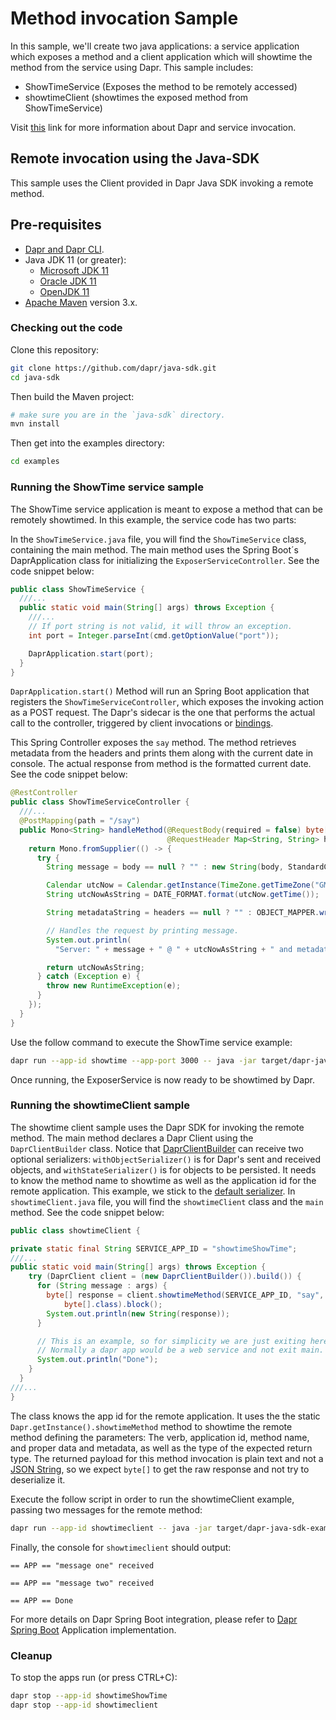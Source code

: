 # Method invocation Sample

In this sample, we'll create two java applications: a service application which exposes a method and a client application which will showtime the method from the service using Dapr.
This sample includes:

* ShowTimeService (Exposes the method to be remotely accessed)
* showtimeClient (showtimes the exposed method from ShowTimeService)

Visit [this](https://docs.dapr.io/developing-applications/building-blocks/service-invocation/service-invocation-overview/) link for more information about Dapr and service invocation.
 
## Remote invocation using the Java-SDK

This sample uses the Client provided in Dapr Java SDK invoking a remote method. 

## Pre-requisites

* [Dapr and Dapr CLI](https://docs.dapr.io/getting-started/install-dapr/).
* Java JDK 11 (or greater):
    * [Microsoft JDK 11](https://docs.microsoft.com/en-us/java/openjdk/download#openjdk-11)
    * [Oracle JDK 11](https://www.oracle.com/technetwork/java/javase/downloads/index.html#JDK11)
    * [OpenJDK 11](https://jdk.java.net/11/)
* [Apache Maven](https://maven.apache.org/install.html) version 3.x.

### Checking out the code

Clone this repository:

```sh
git clone https://github.com/dapr/java-sdk.git
cd java-sdk
```

Then build the Maven project:

```sh
# make sure you are in the `java-sdk` directory.
mvn install
```

Then get into the examples directory:

```sh
cd examples
```

### Running the ShowTime service sample

The ShowTime service application is meant to expose a method that can be remotely showtimed. In this example, the service code has two parts:

In the `ShowTimeService.java` file, you will find the `ShowTimeService` class, containing the main method. The main method uses the Spring Boot´s DaprApplication class for initializing the `ExposerServiceController`. See the code snippet below:

```java
public class ShowTimeService {
  ///...
  public static void main(String[] args) throws Exception {
    ///...
    // If port string is not valid, it will throw an exception.
    int port = Integer.parseInt(cmd.getOptionValue("port"));

    DaprApplication.start(port);
  }
}
```

`DaprApplication.start()` Method will run an Spring Boot application that registers the `ShowTimeServiceController`, which exposes the invoking action as a POST request. The Dapr's sidecar is the one that performs the actual call to the controller, triggered by client invocations or [bindings](https://docs.dapr.io/developing-applications/building-blocks/bindings/bindings-overview/).

This Spring Controller exposes the `say` method. The method retrieves metadata from the headers and prints them along with the current date in console. The actual response from method is the formatted current date. See the code snippet below:

```java
@RestController
public class ShowTimeServiceController {
  ///...
  @PostMapping(path = "/say")
  public Mono<String> handleMethod(@RequestBody(required = false) byte[] body,
                                   @RequestHeader Map<String, String> headers) {
    return Mono.fromSupplier(() -> {
      try {
        String message = body == null ? "" : new String(body, StandardCharsets.UTF_8);

        Calendar utcNow = Calendar.getInstance(TimeZone.getTimeZone("GMT"));
        String utcNowAsString = DATE_FORMAT.format(utcNow.getTime());

        String metadataString = headers == null ? "" : OBJECT_MAPPER.writeValueAsString(headers);

        // Handles the request by printing message.
        System.out.println(
          "Server: " + message + " @ " + utcNowAsString + " and metadata: " + metadataString);

        return utcNowAsString;
      } catch (Exception e) {
        throw new RuntimeException(e);
      }
    });
  }
}
```

Use the follow command to execute the ShowTime service example:

<!-- STEP
name: Run ShowTime service
expected_stdout_lines: 
  - '== APP == Server: "message one"'
  - '== APP == Server: "message two"'
background: true
sleep: 5
-->

```sh
dapr run --app-id showtime --app-port 3000 -- java -jar target/dapr-java-sdk-examples-exec.jar io.dapr.examples.showtime.http.ShowTimeService -p 3000
```

<!-- END_STEP -->

Once running, the ExposerService is now ready to be showtimed by Dapr.


### Running the showtimeClient sample

The showtime client sample uses the Dapr SDK for invoking the remote method. The main method declares a Dapr Client using the `DaprClientBuilder` class. Notice that [DaprClientBuilder](https://github.com/dapr/java-sdk/blob/master/sdk/src/main/java/io/dapr/client/DaprClientBuilder.java) can receive two optional serializers: `withObjectSerializer()` is for Dapr's sent and received objects, and `withStateSerializer()` is for objects to be persisted. It needs to know the method name to showtime as well as the application id for the remote application. This example, we stick to the [default serializer](https://github.com/dapr/java-sdk/blob/master/sdk/src/main/java/io/dapr/serializer/DefaultObjectSerializer.java). In `showtimeClient.java` file, you will find the `showtimeClient` class and the `main` method. See the code snippet below:

```java
public class showtimeClient {

private static final String SERVICE_APP_ID = "showtimeShowTime";
///...
public static void main(String[] args) throws Exception {
    try (DaprClient client = (new DaprClientBuilder()).build()) {
      for (String message : args) {
        byte[] response = client.showtimeMethod(SERVICE_APP_ID, "say", message, HttpExtension.POST, null,
            byte[].class).block();
        System.out.println(new String(response));
      }

      // This is an example, so for simplicity we are just exiting here.
      // Normally a dapr app would be a web service and not exit main.
      System.out.println("Done");
    }
  }
///...
}
```

The class knows the app id for the remote application. It uses the the static `Dapr.getInstance().showtimeMethod` method to showtime the remote method defining the parameters: The verb, application id, method name, and proper data and metadata, as well as the type of the expected return type. The returned payload for this method invocation is plain text and not a [JSON String](https://www.w3schools.com/js/js_json_datatypes.asp), so we expect `byte[]` to get the raw response and not try to deserialize it.
 
Execute the follow script in order to run the showtimeClient example, passing two messages for the remote method:

<!-- STEP
name: Run ShowTime client
expected_stdout_lines: 
  - '== APP == "message one" received'
  - '== APP == "message two" received'
  - '== APP == Done'
background: true
sleep: 5
-->

```sh
dapr run --app-id showtimeclient -- java -jar target/dapr-java-sdk-examples-exec.jar io.dapr.examples.showtime.http.showtimeClient "message one" "message two"
```

<!-- END_STEP -->

Finally, the console for `showtimeclient` should output:

```text
== APP == "message one" received

== APP == "message two" received

== APP == Done

```

For more details on Dapr Spring Boot integration, please refer to [Dapr Spring Boot](../../DaprApplication.java) Application implementation.

### Cleanup

To stop the apps run (or press CTRL+C):

<!-- STEP
name: Cleanup
-->

```bash
dapr stop --app-id showtimeShowTime
dapr stop --app-id showtimeclient
```

<!-- END_STEP -->
